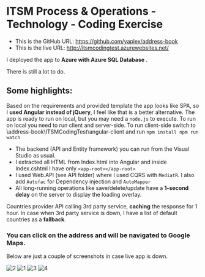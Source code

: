 # ITSM Process & Operations - Technology - Coding Exercise

* This is the GitHub URL: https://github.com/yaplex/address-book
* This is the live URL: http://itsmcodingtest.azurewebsites.net/

I deployed the app to **Azure with Azure SQL Database** .

There is still a lot to do. 

## Some highlights: 
Based on the requirements and provided template the app looks like SPA, so I **used Angular instead of jQuery**, I feel like that is a better alternative.
The app is ready to run on local, but you may need a `node.js` to execute. 
To run on local you need to run client and server-side.
To run client-side switch to \address-book\ITSMCodingTest\angular-client and run 
`
npm install
npm run watch
`

* The backend (API and Entity framework) you can run from the Visual Studio as usual. 
* I extracted all HTML from Index.html into Angular and inside Index.cshtml I have only `<app-root></app-root>`
* I used Web.API (see API folder) where I used CQRS with `MediatR`. I also add `Autofac` for Dependency injection and `AutoMapper`
* All long-running operations like save/delete/update have a **1-second delay** on the server to display the loading overlay.

Countries provider API calling 3rd party service, **caching** the response for 1 hour. In case when 3rd party service is down, I have a list of default countries as a **fallback**.

### You can click on the address and will be navigated to Google Maps.

Below are just a couple of screenshots in case live app is down.

![2](https://user-images.githubusercontent.com/1596776/172030455-a5a3518e-1107-4b98-b906-b6be3e359e89.png)
![1](https://user-images.githubusercontent.com/1596776/172030456-e27025d7-1562-4f90-b4ab-c17991237343.png)
![3](https://user-images.githubusercontent.com/1596776/172030457-5d9790a5-b0d5-4259-b8f4-f1512936a614.png)
![4](https://user-images.githubusercontent.com/1596776/172030759-ca0e3378-1955-4586-a522-ddb38512f8f2.png)


